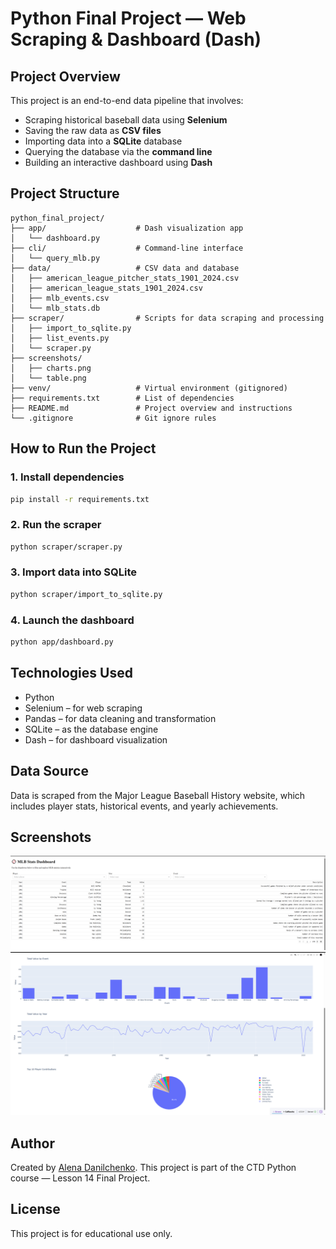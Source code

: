 # Python Final Project — Web Scraping & Dashboard (Dash)

## Project Overview

This project is an end-to-end data pipeline that involves:

- Scraping historical baseball data using **Selenium**
- Saving the raw data as **CSV files**
- Importing data into a **SQLite** database
- Querying the database via the **command line**
- Building an interactive dashboard using **Dash**

## Project Structure

```
python_final_project/
├── app/                    # Dash visualization app
│   └── dashboard.py
├── cli/                    # Command-line interface
│   └── query_mlb.py
├── data/                   # CSV data and database
│   ├── american_league_pitcher_stats_1901_2024.csv
│   ├── american_league_stats_1901_2024.csv
│   ├── mlb_events.csv
│   └── mlb_stats.db
├── scraper/                # Scripts for data scraping and processing
│   ├── import_to_sqlite.py
│   ├── list_events.py
│   └── scraper.py
├── screenshots/
│   ├── charts.png
│   └── table.png
├── venv/                   # Virtual environment (gitignored)
├── requirements.txt        # List of dependencies
├── README.md               # Project overview and instructions
└── .gitignore              # Git ignore rules

```


## How to Run the Project

### 1. Install dependencies

```bash
pip install -r requirements.txt
```

### 2. Run the scraper

```bash
python scraper/scraper.py
```

### 3. Import data into SQLite

```bash
python scraper/import_to_sqlite.py
```

### 4. Launch the dashboard

```bash
python app/dashboard.py
```

## Technologies Used

 - Python
 - Selenium – for web scraping
 - Pandas – for data cleaning and transformation
 - SQLite – as the database engine
 - Dash – for dashboard visualization

## Data Source
Data is scraped from the Major League Baseball History website, which includes player stats, historical events, and yearly achievements.

## Screenshots
![Dashboard Screenshot](screenshots/table.png)
![Dashboard Screenshot](screenshots/charts.png)

## Author
Created by [Alena Danilchenko](https://github.com/anelka777).
This project is part of the CTD Python course — Lesson 14 Final Project.

## License
This project is for educational use only.
